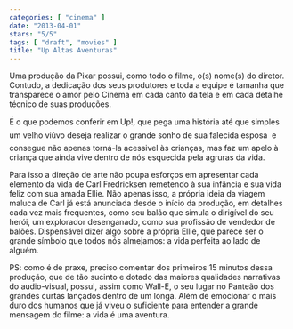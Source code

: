 ```yaml
---
categories: [ "cinema" ]
date: "2013-04-01"
stars: "5/5"
tags: [ "draft", "movies" ]
title: "Up Altas Aventuras"
---
```

Uma produção da Pixar possui, como todo o filme, o(s) nome(s) do diretor. Contudo, a dedicação dos seus produtores e toda a equipe é tamanha que transparece o amor pelo Cinema em cada canto da tela e em cada detalhe técnico de suas produções.

É o que podemos conferir em Up!, que pega uma história até que simples  um velho viúvo deseja realizar o grande sonho de sua falecida esposa  e consegue não apenas torná-la acessivel às crianças, mas faz um apelo à criança que ainda vive dentro de nós esquecida pela agruras da vida.

Para isso a direção de arte não poupa esforços em apresentar cada elemento da vida de Carl Fredricksen remetendo à sua infância e sua vida feliz com sua amada Ellie. Não apenas isso, a própria ideia da viagem maluca de Carl já está anunciada desde o início da produção, em detalhes cada vez mais frequentes, como seu balão que simula o dirigível do seu herói, um explorador desenganado, como sua profissão de vendedor de balões. Dispensável dizer algo sobre a própria Ellie, que parece ser o grande símbolo que todos nós almejamos: a vida perfeita ao lado de alguém.

PS: como é de praxe, preciso comentar dos primeiros 15 minutos dessa produção, que de tão sucinto e dotado das maiores qualidades narrativas do audio-visual, possui, assim como Wall-E, o seu lugar no Panteão dos grandes curtas lançados dentro de um longa. Além de emocionar o mais duro dos humanos que já viveu o suficiente para entender a grande mensagem do filme: a vida é uma aventura.

